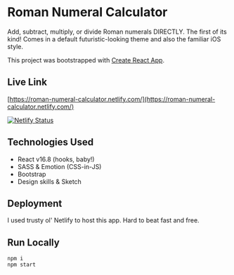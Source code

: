 # Roman Numeral Calculator

Add, subtract, multiply, or divide Roman numerals DIRECTLY. The first of its kind! Comes in a default futuristic-looking theme and also the familiar iOS style.

This project was bootstrapped with [Create React App](https://github.com/facebook/create-react-app).

## Live Link

[https://roman-numeral-calculator.netlify.com/](https://roman-numeral-calculator.netlify.com/)

[![Netlify Status](https://api.netlify.com/api/v1/badges/2c470b9c-35a5-4687-89fe-38911696c02a/deploy-status)](https://app.netlify.com/sites/roman-numeral-calculator/deploys)

## Technologies Used

- React v16.8 (hooks, baby!)
- SASS & Emotion (CSS-in-JS)
- Bootstrap
- Design skills & Sketch

## Deployment

I used trusty ol' Netlify to host this app. Hard to beat fast and free.

## Run Locally

```
npm i
npm start
```
